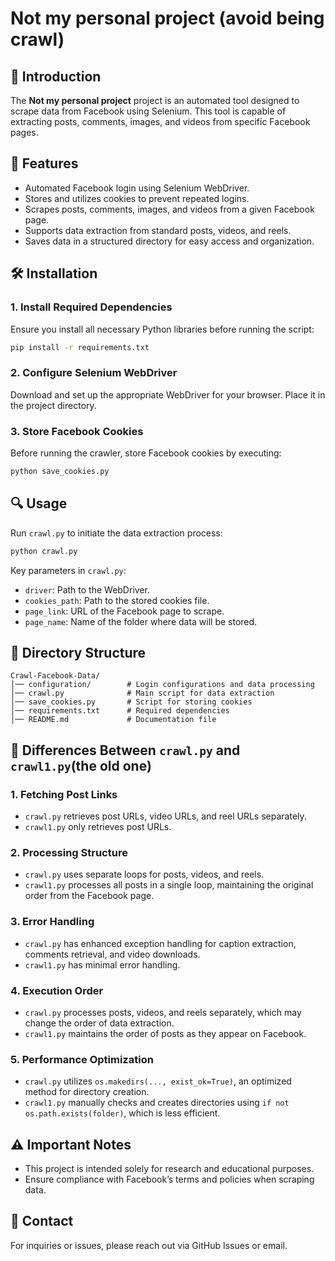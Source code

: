 # Not my personal project (avoid being crawl)

## 📌 Introduction

The **Not my personal project** project is an automated tool designed to scrape data from Facebook using Selenium. This tool is capable of extracting posts, comments, images, and videos from specific Facebook pages.

## 🚀 Features

- Automated Facebook login using Selenium WebDriver.
- Stores and utilizes cookies to prevent repeated logins.
- Scrapes posts, comments, images, and videos from a given Facebook page.
- Supports data extraction from standard posts, videos, and reels.
- Saves data in a structured directory for easy access and organization.

## 🛠️ Installation

### 1. Install Required Dependencies

Ensure you install all necessary Python libraries before running the script:

```bash
pip install -r requirements.txt
```

### 2. Configure Selenium WebDriver

Download and set up the appropriate WebDriver for your browser. Place it in the project directory.

### 3. Store Facebook Cookies

Before running the crawler, store Facebook cookies by executing:

```bash
python save_cookies.py
```

## 🔍 Usage

Run `crawl.py` to initiate the data extraction process:

```bash
python crawl.py
```

Key parameters in `crawl.py`:

- `driver`: Path to the WebDriver.
- `cookies_path`: Path to the stored cookies file.
- `page_link`: URL of the Facebook page to scrape.
- `page_name`: Name of the folder where data will be stored.

## 📂 Directory Structure

```
Crawl-Facebook-Data/
│── configuration/        # Login configurations and data processing
│── crawl.py              # Main script for data extraction
│── save_cookies.py       # Script for storing cookies
│── requirements.txt      # Required dependencies
│── README.md             # Documentation file
```

## 🔄 Differences Between `crawl.py` and `crawl1.py`(the old one)

### 1. **Fetching Post Links**

- `crawl.py` retrieves post URLs, video URLs, and reel URLs separately.
- `crawl1.py` only retrieves post URLs.

### 2. **Processing Structure**

- `crawl.py` uses separate loops for posts, videos, and reels.
- `crawl1.py` processes all posts in a single loop, maintaining the original order from the Facebook page.

### 3. **Error Handling**

- `crawl.py` has enhanced exception handling for caption extraction, comments retrieval, and video downloads.
- `crawl1.py` has minimal error handling.

### 4. **Execution Order**

- `crawl.py` processes posts, videos, and reels separately, which may change the order of data extraction.
- `crawl1.py` maintains the order of posts as they appear on Facebook.

### 5. **Performance Optimization**

- `crawl.py` utilizes `os.makedirs(..., exist_ok=True)`, an optimized method for directory creation.
- `crawl1.py` manually checks and creates directories using `if not os.path.exists(folder)`, which is less efficient.

## ⚠️ Important Notes

- This project is intended solely for research and educational purposes.
- Ensure compliance with Facebook’s terms and policies when scraping data.

## 📧 Contact

For inquiries or issues, please reach out via GitHub Issues or email.

